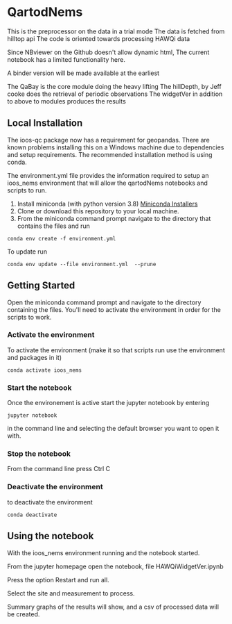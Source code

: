 # QartodNems
This is the preprocessor on the data in a trial mode
The data is fetched from hilltop api
The code is oriented towards processing HAWQi data

Since NBviewer on the Github doesn't allow dynamic html,
The current notebook has a limited functionality here.

A binder version will be made available at the earliest

The QaBay is the core module doing the heavy lifting
The hillDepth, by Jeff cooke does the retrieval of periodic observations
The widgetVer in addition to above to modules produces the results

## Local Installation
The ioos-qc package now has a requirement for geopandas.  There are known problems installing this on a Windows machine due to dependencies and setup requirements.
The recommended installation method is using conda.

The environment.yml file provides the information required to setup an ioos_nems environment that will allow the qartodNems notebooks and scripts to run.

1. Install miniconda (with python version 3.8) [Miniconda Installers](https://docs.conda.io/en/latest/miniconda.html)
2. Clone or download this repository to your local machine.
3. From the miniconda command prompt navigate to the directory that contains the files and run 

`conda env create -f environment.yml`

To update run

`conda env update --file environment.yml  --prune`

## Getting Started
Open the miniconda command prompt and navigate to the directory containing the files.  You'll need to activate the environment in order for the scripts to work.

### Activate the environment
To activate the environment (make it so that scripts run use the environment and packages in it)

`conda activate ioos_nems`

### Start the notebook
Once the environement is active start the jupyter notebook by entering

`jupyter notebook`

in the command line and selecting the default browser you want to open it with.

### Stop the notebook 
From the command line press Ctrl C

### Deactivate the environment
to deactivate the environment

`conda deactivate`

## Using the notebook
With the ioos_nems environment running and the notebook started.

From the jupyter homepage open the notebook, file HAWQiWidgetVer.ipynb

Press the option Restart and run all.

Select the site and measurement to process.

Summary graphs of the results will show, and a csv of processed data will be created.
